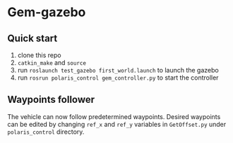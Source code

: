 # Gem-gazebo
## Quick start
1. clone this repo
2. `catkin_make` and `source`
3. run `roslaunch test_gazebo first_world.launch` to launch the gazebo
4. run `rosrun polaris_control gem_controller.py` to start the controller
## Waypoints follower
The vehicle can now follow predetermined waypoints. Desired waypoints can be edited by changing `ref_x` and `ref_y` variables in `GetOffset.py` under `polaris_control` directory. 
